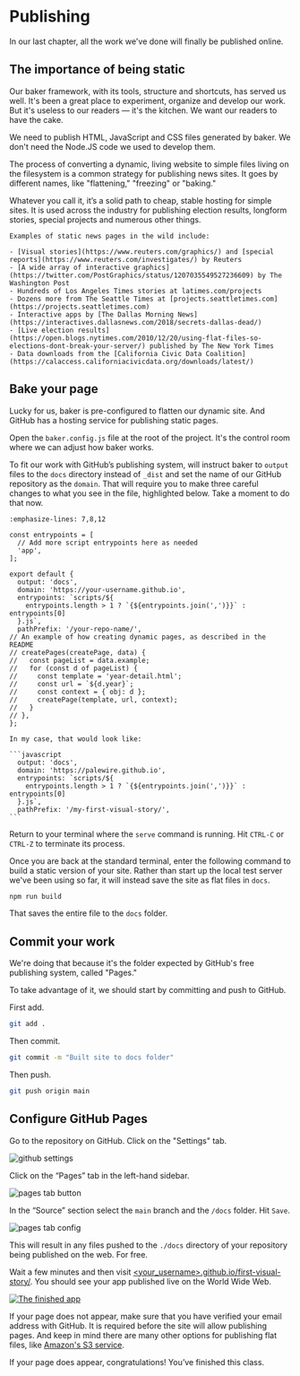 # Publishing

In our last chapter, all the work we've done will finally be published online.

## The importance of being static

Our baker framework, with its tools, structure and shortcuts, has served us well. It's been a great place to experiment, organize and develop our work. But it's useless to our readers — it's the kitchen. We want our readers to have the cake.

We need to publish HTML, JavaScript and CSS files generated by baker. We don't need the Node.JS code we used to develop them.

The process of converting a dynamic, living website to simple files living on the filesystem is a common strategy for publishing news sites. It goes by different names, like "flattening," "freezing" or "baking."

Whatever you call it, it’s a solid path to cheap, stable hosting for simple sites. It is used across the industry for publishing election results, longform stories, special projects and numerous other things.

```{note}
Examples of static news pages in the wild include:

- [Visual stories](https://www.reuters.com/graphics/) and [special reports](https://www.reuters.com/investigates/) by Reuters
- [A wide array of interactive graphics](https://twitter.com/PostGraphics/status/1207035549527236609) by The Washington Post
- Hundreds of Los Angeles Times stories at latimes.com/projects
- Dozens more from The Seattle Times at [projects.seattletimes.com](https://projects.seattletimes.com)
- Interactive apps by [The Dallas Morning News](https://interactives.dallasnews.com/2018/secrets-dallas-dead/)
- [Live election results](https://open.blogs.nytimes.com/2010/12/20/using-flat-files-so-elections-dont-break-your-server/) published by The New York Times
- Data downloads from the [California Civic Data Coalition](https://calaccess.californiacivicdata.org/downloads/latest/)
```

## Bake your page

Lucky for us, baker is pre-configured to flatten our dynamic site. And GitHub has a hosting service for publishing static pages.

Open the `baker.config.js` file at the root of the project. It's the control room where we can adjust how baker works.

To fit our work with GitHub’s publishing system, will instruct baker to `output` files to the `docs` directory instead of `_dist` and set the name of our GitHub repository as the `domain`. That will require you to make three careful changes to what you see in the file, highlighted below. Take a moment to do that now.

```{code-block} javascript
:emphasize-lines: 7,8,12

const entrypoints = [
  // Add more script entrypoints here as needed
  'app',
];

export default {
  output: 'docs',
  domain: 'https://your-username.github.io',
  entrypoints: `scripts/${
    entrypoints.length > 1 ? `{${entrypoints.join(',')}}` : entrypoints[0]
  }.js`,
  pathPrefix: '/your-repo-name/',
// An example of how creating dynamic pages, as described in the README
// createPages(createPage, data) {
//   const pageList = data.example;
//   for (const d of pageList) {
//     const template = 'year-detail.html';
//     const url = `${d.year}`;
//     const context = { obj: d };
//     createPage(template, url, context);
//   }
// },
};
```

````{note}
In my case, that would look like:

```javascript
  output: 'docs',
  domain: 'https://palewire.github.io',
  entrypoints: `scripts/${
    entrypoints.length > 1 ? `{${entrypoints.join(',')}}` : entrypoints[0]
  }.js`,
  pathPrefix: '/my-first-visual-story/',
```
````

Return to your terminal where the `serve` command is running. Hit `CTRL-C` or `CTRL-Z` to terminate its process.

Once you are back at the standard terminal, enter the following command to build a static version of your site. Rather than start up the local test server we've been using so far, it will instead save the site as flat files in `docs`.

```bash
npm run build
```

That saves the entire file to the `docs` folder.

## Commit your work

We're doing that because it's the folder expected by GitHub's free publishing system, called "Pages."

To take advantage of it, we should start by committing and push to GitHub.

First add.

```bash
git add .
```

Then commit.

```bash
git commit -m "Built site to docs folder"
```

Then push.

```bash
git push origin main
```

## Configure GitHub Pages

Go to the repository on GitHub. Click on the "Settings" tab.

![github settings](_static/repo-homepage.png)

Click on the “Pages” tab in the left-hand sidebar.

![pages tab button](_static/repo-settings.png)

In the “Source” section select the `main` branch and the `/docs` folder. Hit `Save`.

![pages tab config](_static/configure-pages.png)

This will result in any files pushed to the `./docs` directory of your repository being published on the web. For free.

Wait a few minutes and then visit [\<your_username>.github.io/first-visual-story/](https://palewire.github.io/first-visual-story/). You should see your app published live on the World Wide Web.

[![The finished app](_static/preview.png)](https://palewire.github.io/first-visual-story/)

If your page does not appear, make sure that you have verified your email address with GitHub. It is required before the site will allow publishing pages. And keep in mind there are many other options for publishing flat files, like [Amazon's S3 service](https://en.wikipedia.org/wiki/Amazon_S3).

If your page does appear, congratulations! You’ve finished this class.
